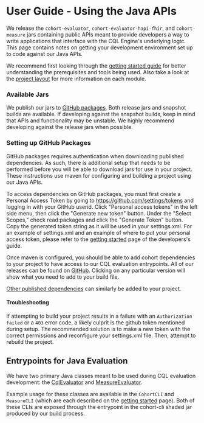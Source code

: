 # User Guide - Using the Java APIs

We release the `cohort-evaluator`, `cohort-evaluator-hapi-fhir`, and `cohort-measure` jars containing public APIs meant
to provide developers a way to write applications that interface with the CQL Engine's underlying logic.
This page contains notes on getting your development environment set up to code against our Java APIs.

We recommend first looking through the [getting started guide](user-guide/getting-started.md) for better understanding the prerequisites and tools being used.
Also take a look at the [project layout](user-guide/project-layout.md) for more information on each module.

### Available Jars
We publish our jars to [GitHub packages](https://github.com/Alvearie/quality-measure-and-cohort-service/packages/).
Both release jars and snapshot builds are available.
If developing against the snapshot builds, keep in mind that APIs and functionality may be unstable.
We highly recommend developing against the release jars when possible.

### Setting up GitHub Packages
GitHub packages requires authentication when downloading published dependencies. As such, there is additional setup that
needs to be performed before you will be able to download jars for use in your project. These instructions use maven
for configuring and building a project using our Java APIs.

To access dependencies on GitHub packages, you must first create a Personal Access Token by going to https://github.com/settings/tokens and logging in with your GitHub userid. Click "Personal access tokens" in the left side menu, then click the "Generate new token" button. Under the "Select Scopes," check read:packages and click the "Generate Token" button. Copy the generated token string as it will be used in your settings.xml. For an example of settings.xml and an example of where to put your personal access token, please refer to the [getting started](dev-guide/getting-started?id=build-the-code) page of the developers's guide.

Once maven is configured, you should be able to add cohort dependencies to your project to have access to our CQL evaluation entrypoints.
All of our releases can be found on [GitHub](https://github.com/orgs/Alvearie/packages?repo_name=quality-measure-and-cohort-service).
Clicking on any particular version will show what you need to add to your build file.

[Other published dependencies](https://github.com/orgs/Alvearie/packages?repo_name=quality-measure-and-cohort-service)
can similarly be added to your project.

#### Troubleshooting
If attempting to build your project results in a failure with an `Authorization failed` or a `403` error code, a likely
culprit is the github token mentioned during setup. The recommended solution is to make a new token with
the correct permissions and reconfigure your settings.xml file. Then, attempt to rebuild the project.

## Entrypoints for Java Evaluation
We have two primary Java classes meant to be used during CQL evaluation development: the [CqlEvaluator](https://github.com/Alvearie/quality-measure-and-cohort-service/blob/main/cohort-evaluator/src/main/java/com/ibm/cohort/cql/evaluation/CqlEvaluator.java)
and [MeasureEvaluator](https://github.com/Alvearie/quality-measure-and-cohort-service/blob/main/cohort-measure/src/main/java/com/ibm/cohort/measure/MeasureEvaluator.java).

Example usage for these classes are available in the `CohortCLI` and `MeasureCLI` (which are each described on
the [getting started](user-guide/getting-started.md) page).
Both of these CLIs are exposed through the entrypoint in the cohort-cli shaded jar produced by our build process.
